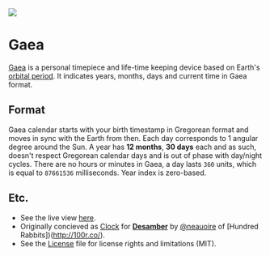 <img src='PREVIEW.jpg'/>

# Gaea

[Gaea](https://en.wikipedia.org/wiki/Gaia) is a personal timepiece and life-time keeping device based on Earth's [orbital period](https://en.wikipedia.org/wiki/Orbital_period). It indicates years, months, days and current time in Gaea format.

## Format

Gaea calendar starts with your birth timestamp in Gregorean format and moves in sync with the Earth from then. Each day corresponds to 1 angular degree around the Sun. A year has **12 months**, **30 days** each and as such, doesn't respect Gregorean calendar days and is out of phase with day/night cycles.
There are no hours or minutes in Gaea, a day lasts `360` units, which is equal to `87661536` milliseconds.
Year index is zero-based.

## Etc.

- See the live view [here](http://nomand.github.io/Gaea).
- Originally concieved as [Clock](https://github.com/hundredrabbits/Clock) for [**Desamber**](https://wiki.xxiivv.com/#desamber) by [@neauoire](https://github.com/neauoire) of [Hundred Rabbits])(http://100r.co/).
- See the [License](LICENSE.md) file for license rights and limitations (MIT).
